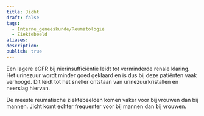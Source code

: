 ```yaml
---
title: Jicht
draft: false
tags:
  - Interne_geneeskunde/Reumatologie
  - Ziektebeeld
aliases: 
description: 
publish: true
---
```


Een lagere eGFR bij nierinsufficiëntie leidt tot verminderde renale klaring. Het urinezuur wordt minder goed geklaard en is dus bij deze patiënten vaak verhoogd. Dit leidt tot het sneller ontstaan van urinezuurkristallen en neerslag hiervan.

De meeste reumatische ziektebeelden komen vaker voor bij vrouwen dan bij mannen. Jicht komt echter frequenter voor bij mannen dan bij vrouwen.